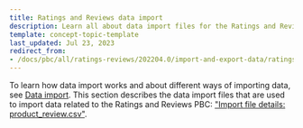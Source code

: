 ```yaml
---
title: Ratings and Reviews data import
description: Learn all about data import files for the Ratings and Reviews Feature within your Spryker based projects.
template: concept-topic-template
last_updated: Jul 23, 2023
redirect_from:
- /docs/pbc/all/ratings-reviews/202204.0/import-and-export-data/ratings-and-reviews-data-import.html
---
```



To learn how data import works and about different ways of importing data, see [Data import](/docs/dg/dev/data-import/{{page.version}}/data-import.html). This section describes the data import files that are used to import data related to the Ratings and Reviews PBC: ["Import file details: product_review.csv"](/docs/pbc/all/ratings-reviews/{{page.version}}/import-and-export-data/import-file-details-product-review.csv.html).
